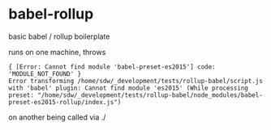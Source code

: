 # babel-rollup

basic babel / rollup boilerplate

runs on one machine, throws 

```
{ [Error: Cannot find module 'babel-preset-es2015'] code: 'MODULE_NOT_FOUND' }
Error transforming /home/sdw/_development/tests/rollup-babel/script.js with 'babel' plugin: Cannot find module 'es2015' (While processing preset: "/home/sdw/_development/tests/rollup-babel/node_modules/babel-preset-es2015-rollup/index.js")

```
on another being called via ./